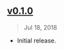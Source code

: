 ## [v0.1.0]
> Jul 18, 2018

- Initial release.

[v0.1.0]: https://github.com/rstacruz/atom-ui-tweaks/tree/v0.1.0


